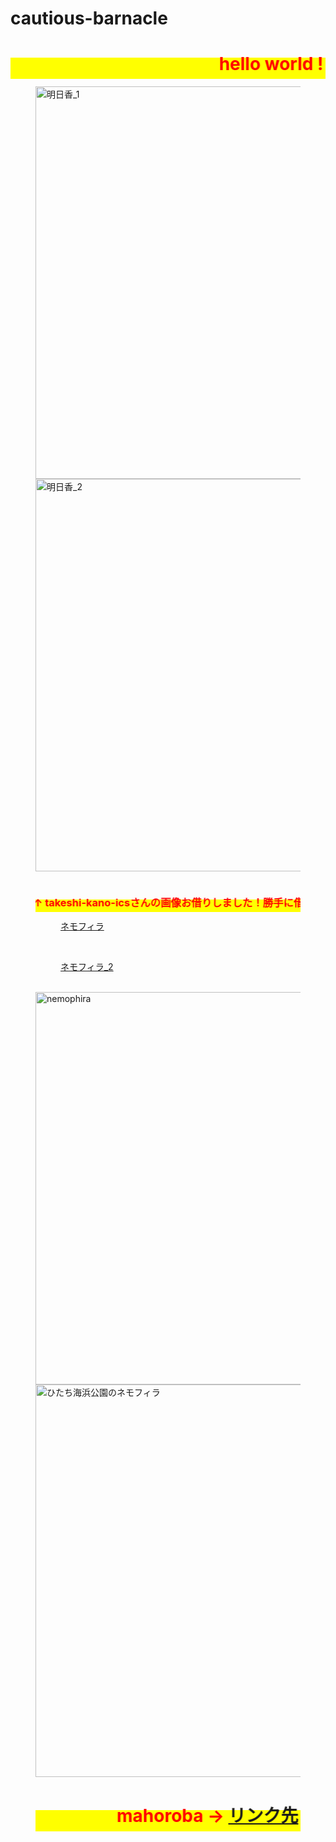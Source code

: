 # cautious-barnacle
<head>
  <meta charset="UTF-8">
  <meta name="viewport" content="width=device-width, user-scalable=no, initial-scale=1.0, maximum-scale=1.0, minimum-scale=1.0">
  <meta http-equiv="X-UA-Compatible" content="ie=edge">
  <link rel="stylesheet" href="css/style.css">
<link type="text/css" rel="stylesheet" href="chrome-extension://pioclpoplcdbaefihamjohnefbikjilc/content.css"></head>
<p><h1><span style="color:#ff0000; background-color:#ffff00;"><marquee behavior="alternate">hello world ! </marquee></span></h1></p>
<figure>
  <img src="https://torokoid.github.io/cautious-barnacle/S__9470006.jpg" alt="明日香_1" width="628" height="628" border="0" />
  <img src="https://torokoid.github.io/cautious-barnacle/S__9470007.jpg" alt="明日香_2" width="628" height="628" border="0" />
<figure>
  <img src="https://ics-kano.github.io/16018_myProject/images/animal1.jpg" alt="">
</figure>
<p><h3><span style="color:#ff0000; background-color:#ffff00;"><marquee behavior="alternate">↑ takeshi-kano-icsさんの画像お借りしました！勝手に借りてごめんなさいm(_ _)m ↑</marquee></span></h3></p>
<figure>
  <a href="https://plus.google.com/u/0/photos/photo/107233626263340969070/6547267090878852370?sqid=110457794618962540880&ssid=fcbc648f-5a07-4787-8161-bfd8b923ecfc">ネモフィラ</a>
</figure>
<br>
<figure>
  <a href="https://plus.google.com/u/0/+torokoidMibu/posts/XGE9FYETsnd">ネモフィラ_2</a>
</figure>
<br>
<img src="https://torokoid.github.io/cautious-barnacle/0B7A7718.JPG" alt="nemophira" width="628" height="628" border="0" />
<br>
<img src="https://torokoid.github.io/cautious-barnacle/0B7A7501.JPG" alt="ひたち海浜公園のネモフィラ" width="628" height="628" border="0" />
<br>
<img src="https://torokoid.github.io/cautious-barnacle/0B7A7718.JPG" alt="">
<p><h1><span style="color:#ff0000; background-color:#ffff00;"><marquee behavior="alternate">  mahoroba → <a href="http://www.isshintaka.jp/">リンク先</a> </marquee></span></h1></p>
<body class="mod-body"> </body>
